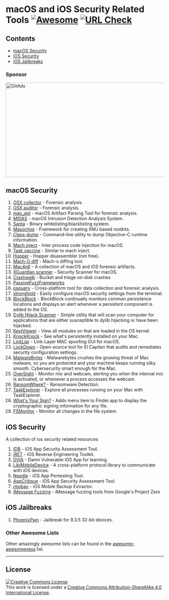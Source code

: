 # macOS and iOS Security Related Tools [![Awesome](https://awesome.re/badge-flat.svg)](https://awesome.re) <a href="https://travis-ci.org/ashishb/osx-and-ios-security-awesome"><img src="https://img.shields.io/travis/ashishb/osx-and-ios-security-awesome/master.svg?label=URL%20Check" alt="URL Check"></a>

## Contents

- [macOS Security](#macos-security)
- [iOS Security](#ios-security)
- [iOS Jailbreaks](#ios-jailbreaks)

### Sponsor
<a href="https://tracking.gitads.io/?repo=osx-and-ios-security-awesome"><img src="https://images.gitads.io/osx-and-ios-security-awesome" alt="GitAds" height=300 width=600/></a>

## macOS Security

1. [OSX collector](https://github.com/Yelp/OSXCollector) - Forensic analysis.
2. [OSX auditor](https://github.com/jipegit/OSXAuditor) - Forensic analysis.
3. [mac_apt](https://github.com/ydkhatri/mac_apt) - macOS Artifact Parsing Tool for forensic analysis.
4. [MIDAS](https://github.com/etsy/MIDAS) - macOS Intrusion Detection Analysis System.
5. [Santa](https://github.com/google/santa) - Binary whitelisting/blacklisting system.
6. [Masochist](https://github.com/squiffy/Masochist) - Framework for creating XNU based rootkits.
7. [Class-dump](http://stevenygard.com/projects/class-dump/) - Command-line utility to dump Objective-C runtime information.
8. [Mach inject](https://github.com/rentzsch/mach_inject) - Inter process code injection for macOS.
9. [Task vaccine](https://github.com/rodionovd/task_vaccine) - Similar to mach inject.
10. [Hopper](http://www.hopperapp.com/) - Hopper disassembler (not free).
11. [Mach-O diff](https://github.com/samdmarshall/machodiff) - Mach-o diffing tool.
12. [Mac4n6](https://github.com/pstirparo/mac4n6) - A collection of macOS and iOS forensic artifacts.
13. [XGuardian scanner](https://github.com/openscanner/XGuardian) - Security Scanner for macOS.
14. [Crashwalk](https://github.com/bnagy/crashwalk) - Bucket and triage on-disk crashes
15. [PassiveFuzzFrameworks](https://github.com/SilverMoonSecurity/PassiveFuzzFrameworkOSX)
16. [osquery](https://github.com/facebook/osquery) - Cross-platform tool for data collection and forensic analysis.
17. [stronghold](https://github.com/alichtman/stronghold) - Easily configure macOS security settings from the terminal.
18. [BlockBlock](https://objective-see.com/products/blockblock.html) - BlockBlock continually monitors common persistence locations and displays an alert whenever a persistent component is added to the OS.
19. [Dylib Hijack Scanner](https://objective-see.com/products/dhs.html) - Simple utility that will scan your computer for applications that are either susceptible to dylib hijacking or have been hijacked.
20. [KextViewer](https://objective-see.com/products/kextviewr.html) - View all modules on that are loaded in the OS kernel.
21. [KnockKnock](https://objective-see.com/products/knockknock.html) - See what's persistently installed on your Mac.
22. [LinkLiar](http://halo.github.io/LinkLiar) -  Link-Layer MAC spoofing GUI for macOS.
23. [LockDown](https://objective-see.com/products/lockdown.html) - Open-source tool for El Capitan that audits and remediates security configuration settings.
24. [MalwareBytes](https://www.malwarebytes.com/mac-download/) - Malwarebytes crushes the growing threat of Mac malware, so you are protected and your machine keeps running silky smooth. Cybersecurity smart enough for the Mac.
25. [OverSight](https://objective-see.com/products/oversight.html) - Monitor mic and webcam, alerting you when the internal mic is activated, or whenever a process accesses the webcam.
26. [RansomWhere?](https://objective-see.com/products/ransomwhere.html) - Ransomware Detection.
27. [TaskExplorer](https://objective-see.com/products/taskexplorer.html) - Explore all processes running on your Mac with TaskExplorer.
28. [What's Your Sign?](https://objective-see.com/products/whatsyoursign.html) - Adds menu item to Finder.app to display the cryptographic signing information for any file.
29. [FSMonitor](http://fsmonitor.com/) - Monitor all changes in the file system.

## iOS Security

A collection of ios security related resources

1. [IDB](https://github.com/dmayer/idb) - iOS App Security Assessment Tool.
2. [iRET](https://github.com/S3Jensen/iRET) - iOS Reverse Engineering Toolkit.
3. [DVIA](http://damnvulnerableiosapp.com/) - Damn Vulnerable iOS App for learning.
4. [LibiMobileDevice](https://github.com/libimobiledevice/libimobiledevice) - A cross-platform protocol library to communicate with iOS devices.
5. [Needle](https://github.com/mwrlabs/needle) - iOS App Pentesting Tool.
6. [AppCritique](https://appcritique.boozallen.com) - iOS App Security Assessment Tool.
7. [imobax](https://github.com/Siguza/imobax) - iOS Mobile Backup Extractor.
8. [iMessage Fuzzing](https://github.com/googleprojectzero/iOS-messaging-tools) - iMessage fuzzing tools from Google's Project Zero

## iOS Jailbreaks

1. [PhoenixPwn](https://phoenixpwn.com) - Jailbreak for 9.3.5 32-bit devices.

### Other Awesome Lists
Other amazingly awesome lists can be found in the
[awesome-awesomeness](https://github.com/bayandin/awesome-awesomeness) list.

---

## License

<a rel="license" href="https://creativecommons.org/licenses/by-sa/4.0/"><img alt="Creative Commons License" style="border-width:0" src="https://licensebuttons.net/l/by-sa/4.0/88x31.png" /></a><br />This work is licensed under a <a rel="license" href="https://creativecommons.org/licenses/by-sa/4.0/">Creative Commons Attribution-ShareAlike 4.0 International License</a>.
